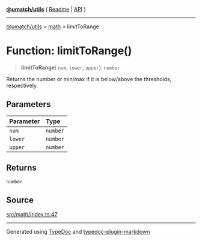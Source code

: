 [**@umatch/utils**](../../README.md) ( [Readme](../../README.md) \| [API](../../API.md) )

---

[@umatch/utils](../../API.md) > [math](../README.md) > limitToRange

# Function: limitToRange()

> **limitToRange**(
> `num`,
> `lower`,
> `upper`): `number`

Returns the number or min/max if it is below/above the thresholds, respectively.

## Parameters

| Parameter | Type     |
| :-------- | :------- |
| `num`     | `number` |
| `lower`   | `number` |
| `upper`   | `number` |

## Returns

`number`

## Source

[src/math/index.ts:47](https://github.com/umatch-oficial/utils/blob/1dcf13d/src/math/index.ts#L47)

---

Generated using [TypeDoc](https://typedoc.org/) and [typedoc-plugin-markdown](https://www.npmjs.com/package/typedoc-plugin-markdown)
